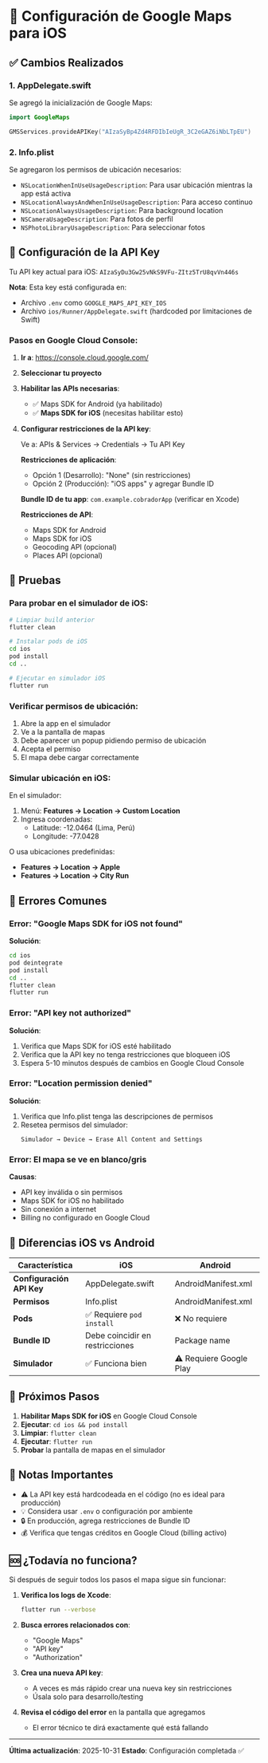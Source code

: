 # 🍎 Configuración de Google Maps para iOS

## ✅ Cambios Realizados

### 1. AppDelegate.swift
Se agregó la inicialización de Google Maps:

```swift
import GoogleMaps

GMSServices.provideAPIKey("AIzaSyBp4Zd4RFDIbIeUgR_3C2eGAZ6iNbLTpEU")
```

### 2. Info.plist
Se agregaron los permisos de ubicación necesarios:

- `NSLocationWhenInUseUsageDescription`: Para usar ubicación mientras la app está activa
- `NSLocationAlwaysAndWhenInUseUsageDescription`: Para acceso continuo
- `NSLocationAlwaysUsageDescription`: Para background location
- `NSCameraUsageDescription`: Para fotos de perfil
- `NSPhotoLibraryUsageDescription`: Para seleccionar fotos

## 🔑 Configuración de la API Key

Tu API key actual para iOS: `AIzaSyDu3Gw25vNkS9VFu-ZItz5TrU8qvVn446s`

**Nota**: Esta key está configurada en:
- Archivo `.env` como `GOOGLE_MAPS_API_KEY_IOS`
- Archivo `ios/Runner/AppDelegate.swift` (hardcoded por limitaciones de Swift)

### Pasos en Google Cloud Console:

1. **Ir a**: https://console.cloud.google.com/

2. **Seleccionar tu proyecto**

3. **Habilitar las APIs necesarias**:
   - ✅ Maps SDK for Android (ya habilitado)
   - ✅ **Maps SDK for iOS** (necesitas habilitar esto)

4. **Configurar restricciones de la API key**:

   Ve a: APIs & Services → Credentials → Tu API Key

   **Restricciones de aplicación**:
   - Opción 1 (Desarrollo): "None" (sin restricciones)
   - Opción 2 (Producción): "iOS apps" y agregar Bundle ID

   **Bundle ID de tu app**: `com.example.cobradorApp` (verificar en Xcode)

   **Restricciones de API**:
   - Maps SDK for Android
   - Maps SDK for iOS
   - Geocoding API (opcional)
   - Places API (opcional)

## 🧪 Pruebas

### Para probar en el simulador de iOS:

```bash
# Limpiar build anterior
flutter clean

# Instalar pods de iOS
cd ios
pod install
cd ..

# Ejecutar en simulador iOS
flutter run
```

### Verificar permisos de ubicación:

1. Abre la app en el simulador
2. Ve a la pantalla de mapas
3. Debe aparecer un popup pidiendo permiso de ubicación
4. Acepta el permiso
5. El mapa debe cargar correctamente

### Simular ubicación en iOS:

En el simulador:
1. Menú: **Features → Location → Custom Location**
2. Ingresa coordenadas:
   - Latitude: -12.0464 (Lima, Perú)
   - Longitude: -77.0428

O usa ubicaciones predefinidas:
- **Features → Location → Apple**
- **Features → Location → City Run**

## 🚨 Errores Comunes

### Error: "Google Maps SDK for iOS not found"

**Solución**:
```bash
cd ios
pod deintegrate
pod install
cd ..
flutter clean
flutter run
```

### Error: "API key not authorized"

**Solución**:
1. Verifica que Maps SDK for iOS esté habilitado
2. Verifica que la API key no tenga restricciones que bloqueen iOS
3. Espera 5-10 minutos después de cambios en Google Cloud Console

### Error: "Location permission denied"

**Solución**:
1. Verifica que Info.plist tenga las descripciones de permisos
2. Resetea permisos del simulador:
   ```
   Simulador → Device → Erase All Content and Settings
   ```

### Error: El mapa se ve en blanco/gris

**Causas**:
- API key inválida o sin permisos
- Maps SDK for iOS no habilitado
- Sin conexión a internet
- Billing no configurado en Google Cloud

## 📱 Diferencias iOS vs Android

| Característica | iOS | Android |
|----------------|-----|---------|
| **Configuración API Key** | AppDelegate.swift | AndroidManifest.xml |
| **Permisos** | Info.plist | AndroidManifest.xml |
| **Pods** | ✅ Requiere `pod install` | ❌ No requiere |
| **Bundle ID** | Debe coincidir en restricciones | Package name |
| **Simulador** | ✅ Funciona bien | ⚠️ Requiere Google Play |

## 🎯 Próximos Pasos

1. **Habilitar Maps SDK for iOS** en Google Cloud Console
2. **Ejecutar**: `cd ios && pod install`
3. **Limpiar**: `flutter clean`
4. **Ejecutar**: `flutter run`
5. **Probar** la pantalla de mapas en el simulador

## 📝 Notas Importantes

- ⚠️ La API key está hardcodeada en el código (no es ideal para producción)
- 💡 Considera usar `.env` o configuración por ambiente
- 🔒 En producción, agrega restricciones de Bundle ID
- 💰 Verifica que tengas créditos en Google Cloud (billing activo)

## 🆘 ¿Todavía no funciona?

Si después de seguir todos los pasos el mapa sigue sin funcionar:

1. **Verifica los logs de Xcode**:
   ```bash
   flutter run --verbose
   ```

2. **Busca errores relacionados con**:
   - "Google Maps"
   - "API key"
   - "Authorization"

3. **Crea una nueva API key**:
   - A veces es más rápido crear una nueva key sin restricciones
   - Úsala solo para desarrollo/testing

4. **Revisa el código del error** en la pantalla que agregamos
   - El error técnico te dirá exactamente qué está fallando

---

**Última actualización**: 2025-10-31
**Estado**: Configuración completada ✅
